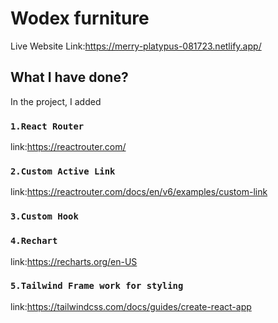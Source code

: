 # Wodex furniture

Live Website Link:https://merry-platypus-081723.netlify.app/

## What I have done?

In the project, I added

### `1.React Router`

link:https://reactrouter.com/

### `2.Custom Active Link`

link:https://reactrouter.com/docs/en/v6/examples/custom-link

### `3.Custom Hook`

### `4.Rechart`

link:https://recharts.org/en-US

### `5.Tailwind Frame work for styling`

link:https://tailwindcss.com/docs/guides/create-react-app
